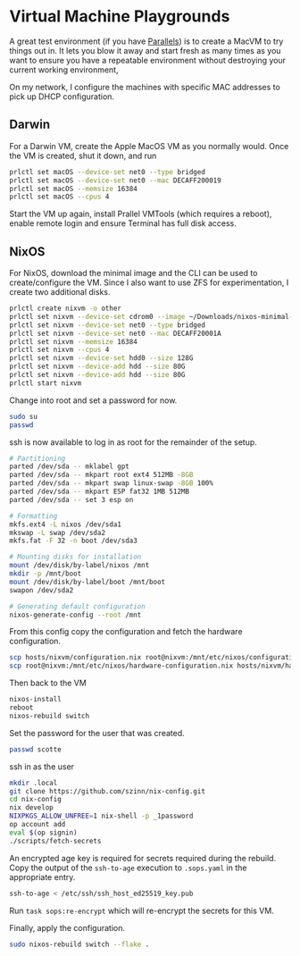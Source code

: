 # Virtual Machine Playgrounds

A great test environment (if you have [Parallels](https://www.parallels.com)) is to create a MacVM to try things out in.
It lets you blow it away and start fresh as many times as you want to ensure you have a repeatable environment without destroying your current working environment,

On my network, I configure the machines with specific MAC addresses to pick up DHCP configuration.

## Darwin

For a Darwin VM, create the Apple MacOS VM as you normally would.
Once the VM is created, shut it down, and run

```sh
prlctl set macOS --device-set net0 --type bridged
prlctl set macOS --device-set net0 --mac DECAFF200019
prlctl set macOS --memsize 16384
prlctl set macOS --cpus 4
```

Start the VM up again, install Prallel VMTools (which requires a reboot), enable remote login and ensure Terminal has full disk access.

## NixOS

For NixOS, download the minimal image and the CLI can be used to create/configure the VM.
Since I also want to use ZFS for experimentation, I create two additional disks.

```sh
prlctl create nixvm -o other
prlctl set nixvm --device-set cdrom0 --image ~/Downloads/nixos-minimal-23.11.1697.781e2a9797ec-aarch64-linux.iso  --connect
prlctl set nixvm --device-set net0 --type bridged
prlctl set nixvm --device-set net0 --mac DECAFF20001A
prlctl set nixvm --memsize 16384
prlctl set nixvm --cpus 4
prlctl set nixvm --device-set hdd0 --size 128G
prlctl set nixvm --device-add hdd --size 80G
prlctl set nixvm --device-add hdd --size 80G
prlctl start nixvm
```

Change into root and set a password for now.

```sh
sudo su
passwd
```

ssh is now available to log in as root for the remainder of the setup.

```sh
# Partitioning
parted /dev/sda -- mklabel gpt
parted /dev/sda -- mkpart root ext4 512MB -8GB
parted /dev/sda -- mkpart swap linux-swap -8GB 100%
parted /dev/sda -- mkpart ESP fat32 1MB 512MB
parted /dev/sda -- set 3 esp on

# Formatting
mkfs.ext4 -L nixos /dev/sda1
mkswap -L swap /dev/sda2
mkfs.fat -F 32 -n boot /dev/sda3

# Mounting disks for installation
mount /dev/disk/by-label/nixos /mnt
mkdir -p /mnt/boot
mount /dev/disk/by-label/boot /mnt/boot
swapon /dev/sda2

# Generating default configuration
nixos-generate-config --root /mnt
```

From this config copy the configuration and fetch the hardware configuration.

```sh
scp hosts/nixvm/configuration.nix root@nixvm:/mnt/etc/nixos/configuration.nix
scp root@nixvm:/mnt/etc/nixos/hardware-configuration.nix hosts/nixvm/hardware-configuration.nix
```

Then back to the VM

```sh
nixos-install
reboot
nixos-rebuild switch
```

Set the password for the user that was created.

```sh
passwd scotte
```

ssh in as the user

```sh
mkdir .local
git clone https://github.com/szinn/nix-config.git
cd nix-config
nix develop
NIXPKGS_ALLOW_UNFREE=1 nix-shell -p _1password
op account add
eval $(op signin)
./scripts/fetch-secrets
```

An encrypted age key is required for secrets required during the rebuild.
Copy the output of the `ssh-to-age` execution to `.sops.yaml` in the appropriate entry.

```sh
ssh-to-age < /etc/ssh/ssh_host_ed25519_key.pub
```

Run `task sops:re-encrypt` which will re-encrypt the secrets for this VM.

Finally, apply the configuration.

```sh
sudo nixos-rebuild switch --flake .
```
